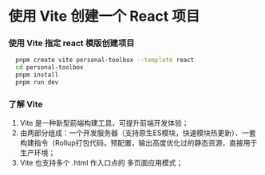 # 使用 Vite 创建一个 React 项目

### 使用 Vite 指定 react 模版创建项目
```bash
  pnpm create vite personal-toolbox --template react
  cd personal-toolbox
  pnpm install
  pnpm run dev

```
### 了解 Vite
1. Vite 是一种新型前端构建工具，可提升前端开发体验；
2. 由两部分组成：一个开发服务器（支持原生ES模块，快速模块热更新）、一套构建指令（Rollup打包代码，预配置，输出高度优化过的静态资源，直接用于生产环境；
3. Vite 也支持多个 .html 作入口点的 多页面应用模式；
